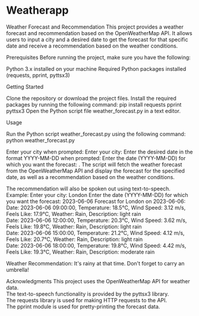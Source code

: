 # Weatherapp

Weather Forecast and Recommendation
This project provides a weather forecast and recommendation based on the OpenWeatherMap API. It allows users to input a city and a desired date to get the forecast for that specific date and receive a recommendation based on the weather conditions.

Prerequisites
Before running the project, make sure you have the following:

Python 3.x installed on your machine
Required Python packages installed (requests, pprint, pyttsx3)

Getting Started

Clone the repository or download the project files.
Install the required packages by running the following command:
pip install requests pprint pyttsx3
Open the Python script file weather_forecast.py in a text editor.

Usage

Run the Python script weather_forecast.py using the following command:
python weather_forecast.py

Enter your city when prompted: 
Enter your city: 
Enter the desired date in the format YYYY-MM-DD when prompted: Enter the date (YYYY-MM-DD) for which you want the forecast: .
The script will fetch the weather forecast from the OpenWeatherMap API and display the forecast for the specified date, as well as a recommendation based on the weather conditions.

The recommendation will also be spoken out using text-to-speech.
Example:
Enter your city: London
Enter the date (YYYY-MM-DD) for which you want the forecast: 2023-06-06
Forecast for London on 2023-06-06:  
Date: 2023-06-06 09:00:00, Temperature: 18.5°C, Wind Speed: 3.12 m/s, Feels Like: 17.9°C, Weather: Rain, Description: light rain  
Date: 2023-06-06 12:00:00, Temperature: 20.3°C, Wind Speed: 3.62 m/s, Feels Like: 19.8°C, Weather: Rain, Description: light rain  
Date: 2023-06-06 15:00:00, Temperature: 21.2°C, Wind Speed: 4.12 m/s, Feels Like: 20.7°C, Weather: Rain, Description: light rain  
Date: 2023-06-06 18:00:00, Temperature: 19.8°C, Wind Speed: 4.42 m/s, Feels Like: 19.3°C, Weather: Rain, Description: moderate rain  

Weather Recommendation: It's rainy at that time. Don't forget to carry an umbrella!

Acknowledgments
This project uses the OpenWeatherMap API for weather data.  
The text-to-speech functionality is provided by the pyttsx3 library.  
The requests library is used for making HTTP requests to the API.  
The pprint module is used for pretty-printing the forecast data.  




